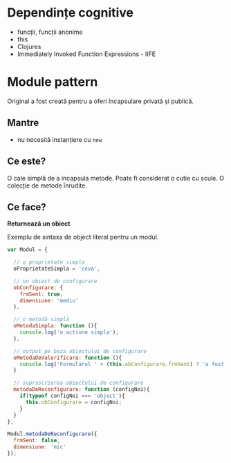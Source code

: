 # Dependințe cognitive
- funcții, funcții anonime
- this
- Clojures
- Immediately Invoked Function Expressions - IIFE

# Module pattern

Original a fost creată pentru a oferi încapsulare privată și publică.

## Mantre
- nu necesită instanțiere cu `new`

## Ce este?
O cale simplă de a incapsula metode. Poate fi considerat o cutie cu scule. O colecție de metode înrudite.

## Ce face?
**Returnează un obiect**

Exemplu de sintaxa de object literal pentru un modul.

```js
var Modul = {

  // o proprietate simpla
  oProprietateSimpla = 'ceva',

  // un obiect de configurare
  obConfigurare: {
    frmSent: true,
    dimensiune: 'mediu'
  },

  // o metodă simplă
  oMetodaSimpla: function (){
    console.log('o actiune simpla');
  },

  // output pe baza obiectului de configurare
  oMetodaDeValorificare: function (){
    console.log('Formularul ' + (this.obConfigurare.frmSent) ? 'a fost trimis' : 'nu a fost trimis');
  }

  // suprascrierea obiectului de configurare
  metodaDeReconfigurare: function (configNoi){
    if(typeof configNoi === 'object'){
      this.obConfigurare = configNoi;
    }
  }
};

Modul.metodaDeReconfigurare({
  frmSent: false,
  dimensiune: 'mic'
});
```
